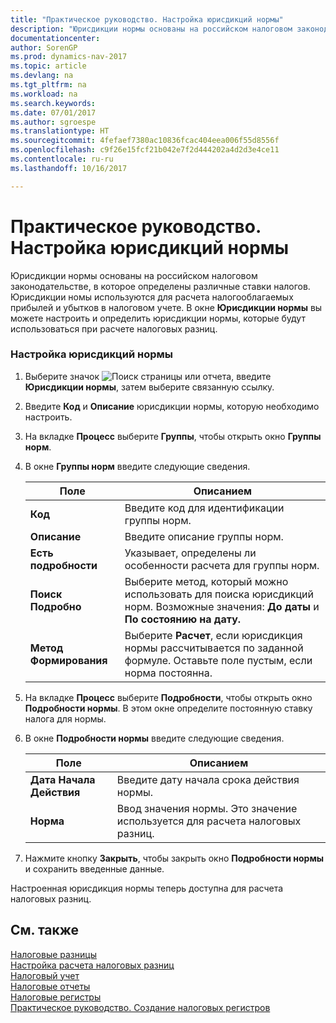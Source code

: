 ```yaml
---
title: "Практическое руководство. Настройка юрисдикций нормы"
description: "Юрисдикции нормы основаны на российском налоговом законодательстве, в которое определены различные ставки налогов. Юрисдикции номы используются для расчета налогооблагаемых прибылей и убытков в налоговом учете. В окне **Юрисдикции нормы** вы можете настроить и определить юрисдикции нормы, которые будут использоваться при расчете налоговых разниц."
documentationcenter: 
author: SorenGP
ms.prod: dynamics-nav-2017
ms.topic: article
ms.devlang: na
ms.tgt_pltfrm: na
ms.workload: na
ms.search.keywords: 
ms.date: 07/01/2017
ms.author: sgroespe
ms.translationtype: HT
ms.sourcegitcommit: 4fefaef7380ac10836fcac404eea006f55d8556f
ms.openlocfilehash: c9f26e15fcf21b042e7f2d444202a4d2d3e4ce11
ms.contentlocale: ru-ru
ms.lasthandoff: 10/16/2017

---
```

# <a name="how-to-set-up-norm-jurisdictions"></a>Практическое руководство. Настройка юрисдикций нормы
Юрисдикции нормы основаны на российском налоговом законодательстве, в которое определены различные ставки налогов. Юрисдикции номы используются для расчета налогооблагаемых прибылей и убытков в налоговом учете. В окне **Юрисдикции нормы** вы можете настроить и определить юрисдикции нормы, которые будут использоваться при расчете налоговых разниц.  
  
### <a name="to-set-up-norm-jurisdictions"></a>Настройка юрисдикций нормы  
  
1.  Выберите значок ![Поиск страницы или отчета](media/ui-search/search_small.png "Значок поиска страницы или отчета"), введите **Юрисдикции нормы**, затем выберите связанную ссылку.  
  
2.  Введите **Код** и **Описание** юрисдикции нормы, которую необходимо настроить.  
  
3.  На вкладке **Процесс** выберите **Группы**, чтобы открыть окно **Группы норм**.  
  
4.  В окне **Группы норм** введите следующие сведения.  
  
    |Поле|Описанием|  
    |---------------------------------|---------------------------------------|  
    |**Код**|Введите код для идентификации группы норм.|  
    |**Описание**|Введите описание группы норм.|  
    |**Есть подробности**|Указывает, определены ли особенности расчета для группы норм.|  
    |**Поиск Подробно**|Выберите метод, который можно использовать для поиска юрисдикций норм. Возможные значения: **До даты** и **По состоянию на дату.**|  
    |**Метод Формирования**|Выберите **Расчет**, если юрисдикция нормы рассчитывается по заданной формуле. Оставьте поле пустым, если норма постоянна.|  
  
5.  На вкладке **Процесс** выберите **Подробности**, чтобы открыть окно **Подробности нормы**. В этом окне определите постоянную ставку налога для нормы.  
  
6.  В окне **Подробности нормы** введите следующие сведения.  
  
    |Поле|Описанием|  
    |---------------------------------|---------------------------------------|  
    |**Дата Начала Действия**|Введите дату начала срока действия нормы.|  
    |**Норма**|Ввод значения нормы. Это значение используется для расчета налоговых разниц.|  
  
7.  Нажмите кнопку **Закрыть**, чтобы закрыть окно **Подробности нормы** и сохранить введенные данные.  
  
 Настроенная юрисдикция нормы теперь доступна для расчета налоговых разниц.  
  
## <a name="see-also"></a>См. также  
 [Налоговые разницы](tax-differences.md)   
 [Настройка расчета налоговых разниц](setting-up-tax-difference-calculation.md)   
 [Налоговый учет](tax-accounting.md)   
 [Налоговые отчеты](assetId:///e42ca8e7-1cee-4fb8-9f71-e596f29cabc3)   
 [Налоговые регистры](tax-registers.md)   
 [Практическое руководство. Создание налоговых регистров](how-to-create-tax-registers.md)
